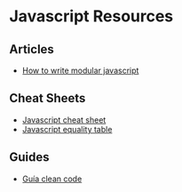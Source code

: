 # Javascript Resources


## Articles
* [How to write modular javascript](https://medium.com/@jrschwane/writing-modular-javascript-pt-1-b42a3bd23685)

## Cheat Sheets

* [Javascript cheat sheet](http://overapi.com/javascript)
* [Javascript equality table](http://dorey.github.io/JavaScript-Equality-Table/)

## Guides
* [Guía clean code](https://github.com/ryanmcdermott/clean-code-javascriptºª)
